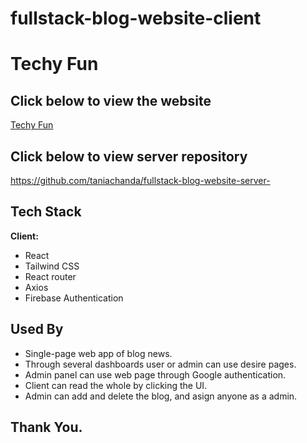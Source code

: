 # fullstack-blog-website-client
# Techy Fun

## Click below to view the website

[Techy Fun](https://techy-fun.web.app/)

## Click below to view server repository

https://github.com/taniachanda/fullstack-blog-website-server-

## Tech Stack

**Client:**
- React
- Tailwind CSS
- React router
- Axios
- Firebase Authentication

## Used By

- Single-page web app of blog news.
- Through several dashboards user or admin can use desire pages.
- Admin panel can use web page through Google authentication.
- Client can read the whole by clicking the UI.
- Admin can add and delete the blog, and asign anyone as a admin.

## Thank You.
